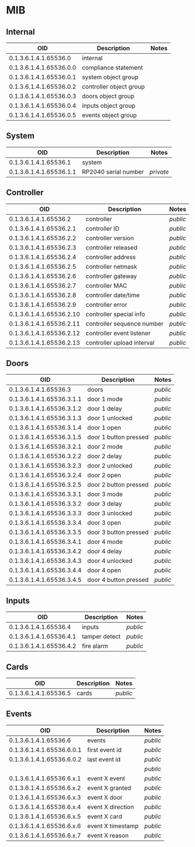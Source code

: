 # MIB

## Internal

| OID                     | Description                 | Notes      |
|-------------------------|-----------------------------|------------|
|0.1.3.6.1.4.1.65536.0    | internal                    |            |
|0.1.3.6.1.4.1.65536.0.0  | compliance statement        |            |
|0.1.3.6.1.4.1.65536.0.1  | system object group         |            |
|0.1.3.6.1.4.1.65536.0.2  | controller object group     |            |
|0.1.3.6.1.4.1.65536.0.3  | doors object group          |            |
|0.1.3.6.1.4.1.65536.0.4  | inputs object group         |            |
|0.1.3.6.1.4.1.65536.0.5  | events object group         |            |


## System

| OID                      | Description                 | Notes      |
|--------------------------|-----------------------------|------------|
|0.1.3.6.1.4.1.65536.1     | system                      | 
|0.1.3.6.1.4.1.65536.1.1   | RP2040 serial number        | _private_  |


## Controller

| OID                       | Description                | Notes      |
|---------------------------|----------------------------|------------|
| 0.1.3.6.1.4.1.65536.2     | controller                 | _public_   |
| 0.1.3.6.1.4.1.65536.2.1   | controller ID              | _public_   |
| 0.1.3.6.1.4.1.65536.2.2   | controller version         | _public_   |
| 0.1.3.6.1.4.1.65536.2.3   | controller released        | _public_   |
| 0.1.3.6.1.4.1.65536.2.4   | controller address         | _public_   |
| 0.1.3.6.1.4.1.65536.2.5   | controller netmask         | _public_   |
| 0.1.3.6.1.4.1.65536.2.6   | controller gateway         | _public_   |
| 0.1.3.6.1.4.1.65536.2.7   | controller MAC             | _public_   |
| 0.1.3.6.1.4.1.65536.2.8   | controller date/time       | _public_   |
| 0.1.3.6.1.4.1.65536.2.9   | controller error           | _public_   |
| 0.1.3.6.1.4.1.65536.2.10  | controller special info    | _public_   |
| 0.1.3.6.1.4.1.65536.2.11  | controller sequence number | _public_   |
| 0.1.3.6.1.4.1.65536.2.12  | controller event listener  | _public_   |
| 0.1.3.6.1.4.1.65536.2.13  | controller upload interval | _public_   |


## Doors

| OID                       | Description                | Notes      |
|---------------------------|----------------------------|------------|
| 0.1.3.6.1.4.1.65536.3     | doors                      | _public_   |
| 0.1.3.6.1.4.1.65536.3.1.1 | door 1 mode                | _public_   |
| 0.1.3.6.1.4.1.65536.3.1.2 | door 1 delay               | _public_   |
| 0.1.3.6.1.4.1.65536.3.1.3 | door 1 unlocked            | _public_   |
| 0.1.3.6.1.4.1.65536.3.1.4 | door 1 open                | _public_   |
| 0.1.3.6.1.4.1.65536.3.1.5 | door 1 button pressed      | _public_   |
| 0.1.3.6.1.4.1.65536.3.2.1 | door 2 mode                | _public_   |
| 0.1.3.6.1.4.1.65536.3.2.2 | door 2 delay               | _public_   |
| 0.1.3.6.1.4.1.65536.3.2.3 | door 2 unlocked            | _public_   |
| 0.1.3.6.1.4.1.65536.3.2.4 | door 2 open                | _public_   |
| 0.1.3.6.1.4.1.65536.3.2.5 | door 2 button pressed      | _public_   |
| 0.1.3.6.1.4.1.65536.3.3.1 | door 3 mode                | _public_   |
| 0.1.3.6.1.4.1.65536.3.3.2 | door 3 delay               | _public_   |
| 0.1.3.6.1.4.1.65536.3.3.3 | door 3 unlocked            | _public_   |
| 0.1.3.6.1.4.1.65536.3.3.4 | door 3 open                | _public_   |
| 0.1.3.6.1.4.1.65536.3.3.5 | door 3 button pressed      | _public_   |
| 0.1.3.6.1.4.1.65536.3.4.1 | door 4 mode                | _public_   |
| 0.1.3.6.1.4.1.65536.3.4.2 | door 4 delay               | _public_   |
| 0.1.3.6.1.4.1.65536.3.4.3 | door 4 unlocked            | _public_   |
| 0.1.3.6.1.4.1.65536.3.4.4 | door 4 open                | _public_   |
| 0.1.3.6.1.4.1.65536.3.4.5 | door 4 button pressed      | _public_   |


## Inputs

| OID                       | Description                | Notes      |
|---------------------------|----------------------------|------------|
| 0.1.3.6.1.4.1.65536.4     | inputs                     | _public_   |
| 0.1.3.6.1.4.1.65536.4.1   | tamper detect              | _public_   |
| 0.1.3.6.1.4.1.65536.4.2   | fire alarm                 | _public_   |


## Cards

| OID                       | Description                | Notes      |
|---------------------------|----------------------------|------------|
| 0.1.3.6.1.4.1.65536.5     | cards                      | _public_   |



## Events

| OID                       | Description                | Notes      |
|---------------------------|----------------------------|------------|
| 0.1.3.6.1.4.1.65536.6     | events                     | _public_   |
| 0.1.3.6.1.4.1.65536.6.0.1 | first event id             | _public_   |
| 0.1.3.6.1.4.1.65536.6.0.2 | last event id              | _public_   |
|                           |                            | _public_   |
| 0.1.3.6.1.4.1.65536.6.x.1 | event X event              | _public_   |
| 0.1.3.6.1.4.1.65536.6.x.2 | event X granted            | _public_   |
| 0.1.3.6.1.4.1.65536.6.x.3 | event X door               | _public_   |
| 0.1.3.6.1.4.1.65536.6.x.4 | event X direction          | _public_   |
| 0.1.3.6.1.4.1.65536.6.x.5 | event X card               | _public_   |
| 0.1.3.6.1.4.1.65536.6.x.6 | event X timestamp          | _public_   |
| 0.1.3.6.1.4.1.65536.6.x.7 | event X reason             | _public_   |
